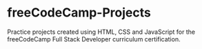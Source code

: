 # freeCodeCamp-Projects
Practice projects created using HTML, CSS and JavaScript for the freeCodeCamp Full Stack Developer curriculum certification.

